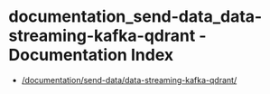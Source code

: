 # documentation_send-data_data-streaming-kafka-qdrant - Documentation Index

- [/documentation/send-data/data-streaming-kafka-qdrant/](./_documentation_send-data_data-streaming-kafka-qdrant_.md)
